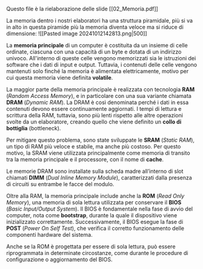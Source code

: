 Questo file è la rielaborazione delle slide [[02_Memoria.pdf]]

La memoria dentro i nostri elaboratori ha una struttura piramidale, più si va in alto in questa piramide più la memoria diventa veloce ma si riduce di dimensione:
![[Pasted image 20241012142813.png|500]]

La **memoria principale** di un computer è costituita da un insieme di celle ordinate, ciascuna con una capacità di un byte e dotata di un indirizzo univoco. All'interno di queste celle vengono memorizzati sia le istruzioni dei software che i dati di input e output. Tuttavia, i contenuti delle celle vengono mantenuti solo finché la memoria è alimentata elettricamente, motivo per cui questa memoria viene definita **volatile**.

La maggior parte della memoria principale è realizzata con tecnologia **RAM** (_Random Access Memory_), e in particolare con una sua variante chiamata **DRAM** (_Dynamic RAM_). La DRAM è così denominata perché i dati in essa contenuti devono essere continuamente aggiornati. I tempi di lettura e scrittura della RAM, tuttavia, sono più lenti rispetto alle altre operazioni svolte da un elaboratore, creando quello che viene definito un **collo di bottiglia** (bottleneck).

Per mitigare questo problema, sono state sviluppate le **SRAM** (_Static RAM_), un tipo di RAM più veloce e stabile, ma anche più costoso. Per questo motivo, la SRAM viene utilizzata principalmente come memoria di transito tra la memoria principale e il processore, con il nome di **cache**.

Le memorie DRAM sono installate sulla scheda madre all’interno di slot chiamati **DIMM** (_Dual Inline Memory Module_), caratterizzati dalla presenza di circuiti su entrambe le facce del modulo.

Oltre alla RAM, la memoria principale include anche la **ROM** (_Read Only Memory_), una memoria di sola lettura utilizzata per conservare il **BIOS** (_Basic Input/Output System_). Il BIOS è fondamentale nella fase di avvio del computer, nota come **bootstrap**, durante la quale il dispositivo viene inizializzato correttamente. Successivamente, il BIOS esegue la fase di **POST** (_Power On Self Test_), che verifica il corretto funzionamento delle componenti hardware del sistema.

Anche se la ROM è progettata per essere di sola lettura, può essere riprogrammata in determinate circostanze, come durante le procedure di configurazione o aggiornamento del BIOS.
